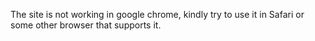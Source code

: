 The site is not working in google chrome, kindly try to use it in Safari or some other browser that supports it.
